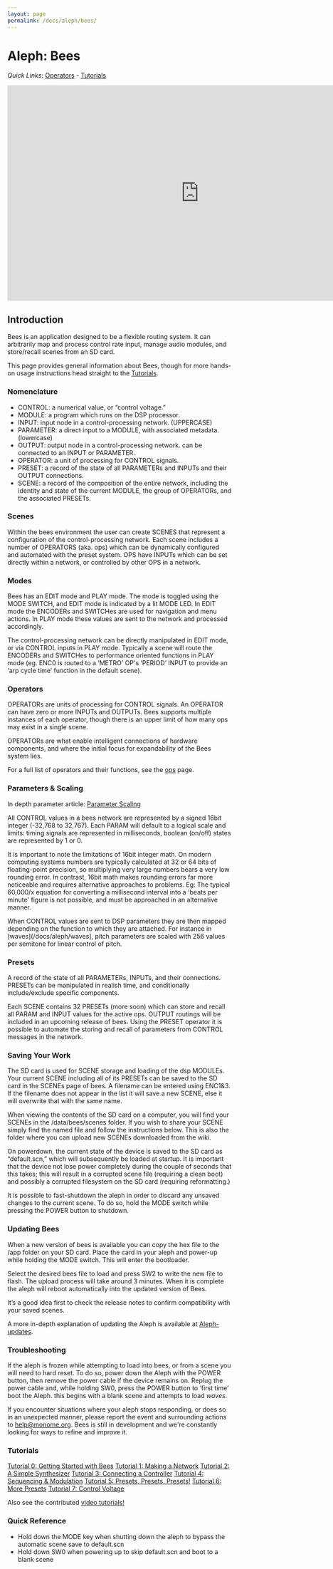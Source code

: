 ```yaml
---
layout: page
permalink: /docs/aleph/bees/
---
```


# Aleph: Bees

*Quick Links*: [Operators](/docs/aleph/ops/) - [Tutorials](/docs/aleph/tutorial-0/)

<div class="vid"><iframe src="https://player.vimeo.com/video/87359988?color=ffffff&title=0&byline=0&portrait=0" width="860" height="484" frameborder="0" webkitallowfullscreen mozallowfullscreen allowfullscreen></iframe></div>

## Introduction

Bees is an application designed to be a flexible routing system. It can arbitrarily map and process control rate input, manage audio modules, and store/recall scenes from an SD card.

This page provides general information about Bees, though for more hands-on usage instructions head straight to the [Tutorials](/docs/aleph/tutorial-0/).

### Nomenclature

- CONTROL: a numerical value, or “control voltage.”
- MODULE: a program which runs on the DSP processor.
- INPUT: input node in a control-processing network. (UPPERCASE)
- PARAMETER: a direct input to a MODULE, with associated metadata. (lowercase)
- OUTPUT: output node in a control-processing network. can be connected to an INPUT or PARAMETER.
- OPERATOR: a unit of processing for CONTROL signals.
- PRESET: a record of the state of all PARAMETERs and INPUTs and their OUTPUT connections.
- SCENE: a record of the composition of the entire network, including the identity and state of the current MODULE, the group of OPERATORs, and the associated PRESETs.

### Scenes

Within the bees environment the user can create SCENES that represent a configuration of the control-processing network. Each scene includes a number of OPERATORS (aka. ops) which can be dynamically configured and automated with the preset system. OPS have INPUTs which can be set directly within a network, or controlled by other OPS in a network.

### Modes

Bees has an EDIT mode and PLAY mode. The mode is toggled using the MODE SWITCH, and EDIT mode is indicated by a lit MODE LED. In EDIT mode the ENCODERs and SWITCHes are used for navigation and menu actions. In PLAY mode these values are sent to the network and processed accordingly.

The control-processing network can be directly manipulated in EDIT mode, or via CONTROL inputs in PLAY mode. Typically a scene will route the ENCODERs and SWITCHes to performance oriented functions in PLAY mode (eg. ENC0 is routed to a ‘METRO’ OP's ‘PERIOD’ INPUT to provide an ‘arp cycle time’ function in the default scene).

### Operators

OPERATORs are units of processing for CONTROL signals. An OPERATOR can have zero or more INPUTs and OUTPUTs. Bees supports multiple instances of each operator, though there is an upper limit of how many ops may exist in a single scene.

OPERATORs are what enable intelligent connections of hardware components, and where the initial focus for expandability of the Bees system lies.

For a full list of operators and their functions, see the [ops](/docs/aleph/ops/) page.

### Parameters & Scaling

In depth parameter article: [Parameter Scaling](/docs/aleph/param-scaling/)

All CONTROL values in a bees network are represented by a signed 16bit integer (-32,768 to 32,767). Each PARAM will default to a logical scale and limits: timing signals are represented in milliseconds, boolean (on/off) states are represented by 1 or 0.

It is important to note the limitations of 16bit integer math. On modern computing systems numbers are typically calculated at 32 or 64 bits of floating-point precision, so multiplying very large numbers bears a very low rounding error. In contrast, 16bit math makes rounding errors far more noticeable and requires alternative approaches to problems. Eg: The typical 60,000/x equation for converting a millisecond interval into a 'beats per minute' figure is not possible, and must be approached in an alternative manner.

When CONTROL values are sent to DSP parameters they are then mapped depending on the function to which they are attached. For instance in [waves](/docs/aleph/waves], pitch parameters are scaled with 256 values per semitone for linear control of pitch.

### Presets

A record of the state of all PARAMETERs, INPUTs, and their connections. PRESETs can be manipulated in realish time, and conditionally include/exclude specific components.

Each SCENE contains 32 PRESETs (more soon) which can store and recall all PARAM and INPUT values for the active ops. OUTPUT routings will be included in an upcoming release of bees. Using the PRESET operator it is possible to automate the storing and recall of parameters from CONTROL messages in the network.

### Saving Your Work

The SD card is used for SCENE storage and loading of the dsp MODULEs. Your current SCENE including all of its PRESETs can be saved to the SD card in the SCENEs page of bees. A filename can be entered using ENC1&3. If the filename does not appear in the list it will save a new SCENE, else it will overwrite that with the same name.

When viewing the contents of the SD card on a computer, you will find your SCENEs in the /data/bees/scenes folder. If you wish to share your SCENE simply find the named file and follow the instructions below. This is also the folder where you can upload new SCENEs downloaded from the wiki.

On powerdown, the current state of the device is saved to the SD card as “default.scn,” which will subsequently be loaded at startup. It is important that the device not lose power completely during the couple of seconds that this takes; this will result in a corrupted scene file (requiring a clean boot) and possibly a corrupted filesystem on the SD card (requiring reformatting.)

It is possible to fast-shutdown the aleph in order to discard any unsaved changes to the current scene. To do so, hold the MODE switch while pressing the POWER button to shutdown.

### Updating Bees

When a new version of bees is available you can copy the hex file to the /app folder on your SD card. Place the card in your aleph and power-up while holding the MODE switch. This will enter the bootloader.

Select the desired bees file to load and press SW2 to write the new file to flash. The upload process will take around 3 minutes. When it is complete the aleph will reboot automatically into the updated version of Bees.

It’s a good idea first to check the release notes to confirm compatibility with your saved scenes.

A more in-depth explanation of updating the Aleph is available at [Aleph- updates](/docs/aleph/updates/).

### Troubleshooting

If the aleph is frozen while attempting to load into bees, or from a scene you will need to hard reset. To do so, power down the Aleph with the POWER button, then remove the power cable if the device remains on. Replug the power cable and, while holding SW0, press the POWER button to ‘first time’ boot the Aleph. this begins with a blank scene and attempts to load *waves*.

If you encounter situations where your aleph stops responding, or does so in an unexpected manner, please report the event and surrounding actions to help@monome.org. Bees is still in development and we're constantly looking for ways to refine and improve it.

### Tutorials

[Tutorial 0: Getting Started with Bees](../tutorial-0)
[Tutorial 1: Making a Network](../tutorial-1)
[Tutorial 2: A Simple Synthesizer](../tutorial-2)
[Tutorial 3: Connecting a Controller](../tutorial-3)
[Tutorial 4: Sequencing & Modulation](../tutorial-4)
[Tutorial 5: Presets, Presets, Presets!](../tutorial-5)
[Tutorial 6: More Presets](../tutorial-6)
[Tutorial 7: Control Voltage](../tutorial-7)

Also see the contributed [video tutorials!](/docs/aleph/videos/)

### Quick Reference

- Hold down the MODE key when shutting down the aleph to bypass the automatic scene save to default.scn
- Hold down SW0 when powering up to skip default.scn and boot to a blank scene